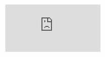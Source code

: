 ![contents](https://github.com/daimal/j2ee-springcloud-alibaba/blob/master/J2EE%E8%AF%BE%E7%A8%8B%E8%AE%B0%E5%BD%95.pdf)
